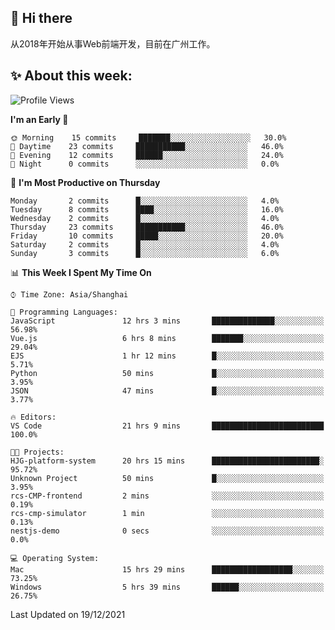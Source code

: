 ## 👋 Hi there

从2018年开始从事Web前端开发，目前在广州工作。

<!--![](https://github-readme-stats.vercel.app/api?username=fxpixels&theme=graywhite&hide_border=true)
![](https://github-readme-stats.vercel.app/api/top-langs/?username=fxpixels&hide_border=true&layout=compact)
-->
<!--
<img src="https://github-readme-stats.vercel.app/api?username=fxpixels&theme=graywhite&hide_border=true" width="500" alt=""/>
<img src="https://github-readme-stats.vercel.app/api/top-langs/?username=fxpixels&hide_border=true&layout=compact" width="300" alt=""/>
-->
## ✨ About this week:
<!--START_SECTION:waka-->
![Profile Views](http://img.shields.io/badge/Profile%20Views-6-blue)

**I'm an Early 🐤** 

```text
🌞 Morning    15 commits     ███████░░░░░░░░░░░░░░░░░░   30.0% 
🌆 Daytime    23 commits     ███████████░░░░░░░░░░░░░░   46.0% 
🌃 Evening    12 commits     ██████░░░░░░░░░░░░░░░░░░░   24.0% 
🌙 Night      0 commits      ░░░░░░░░░░░░░░░░░░░░░░░░░   0.0%

```
📅 **I'm Most Productive on Thursday** 

```text
Monday       2 commits      █░░░░░░░░░░░░░░░░░░░░░░░░   4.0% 
Tuesday      8 commits      ████░░░░░░░░░░░░░░░░░░░░░   16.0% 
Wednesday    2 commits      █░░░░░░░░░░░░░░░░░░░░░░░░   4.0% 
Thursday     23 commits     ███████████░░░░░░░░░░░░░░   46.0% 
Friday       10 commits     █████░░░░░░░░░░░░░░░░░░░░   20.0% 
Saturday     2 commits      █░░░░░░░░░░░░░░░░░░░░░░░░   4.0% 
Sunday       3 commits      █░░░░░░░░░░░░░░░░░░░░░░░░   6.0%

```


📊 **This Week I Spent My Time On** 

```text
⌚︎ Time Zone: Asia/Shanghai

💬 Programming Languages: 
JavaScript               12 hrs 3 mins       ██████████████░░░░░░░░░░░   56.98% 
Vue.js                   6 hrs 8 mins        ███████░░░░░░░░░░░░░░░░░░   29.04% 
EJS                      1 hr 12 mins        █░░░░░░░░░░░░░░░░░░░░░░░░   5.71% 
Python                   50 mins             █░░░░░░░░░░░░░░░░░░░░░░░░   3.95% 
JSON                     47 mins             █░░░░░░░░░░░░░░░░░░░░░░░░   3.77%

🔥 Editors: 
VS Code                  21 hrs 9 mins       █████████████████████████   100.0%

🐱‍💻 Projects: 
HJG-platform-system      20 hrs 15 mins      ████████████████████████░   95.72% 
Unknown Project          50 mins             █░░░░░░░░░░░░░░░░░░░░░░░░   3.95% 
rcs-CMP-frontend         2 mins              ░░░░░░░░░░░░░░░░░░░░░░░░░   0.19% 
rcs-cmp-simulator        1 min               ░░░░░░░░░░░░░░░░░░░░░░░░░   0.13% 
nestjs-demo              0 secs              ░░░░░░░░░░░░░░░░░░░░░░░░░   0.0%

💻 Operating System: 
Mac                      15 hrs 29 mins      ██████████████████░░░░░░░   73.25% 
Windows                  5 hrs 39 mins       ██████░░░░░░░░░░░░░░░░░░░   26.75%

```


 Last Updated on 19/12/2021
<!--END_SECTION:waka-->

<!-- ![Visitor Badge](https://visitor-badge.laobi.icu/badge?page_id=fxpixels) -->

<!--
**FxPixels/FxPixels** is a ✨ _special_ ✨ repository because its `README.md` (this file) appears on your GitHub profile.

Here are some ideas to get you started:

- 🔭 I’m currently working on ...
- 🌱 I’m currently learning ...
- 👯 I’m looking to collaborate on ...
- 🤔 I’m looking for help with ...
- 💬 Ask me about ...
- 📫 How to reach me: ...
- 😄 Pronouns: ...
- ⚡ Fun fact: ...
-->
